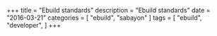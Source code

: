+++
title = "Ebuild standards"
description = "Ebuild standards"
date = "2016-03-21"
categories = [ "ebuild", "sabayon" ]
tags = [
    "ebuild",
    "developer",
]
+++
